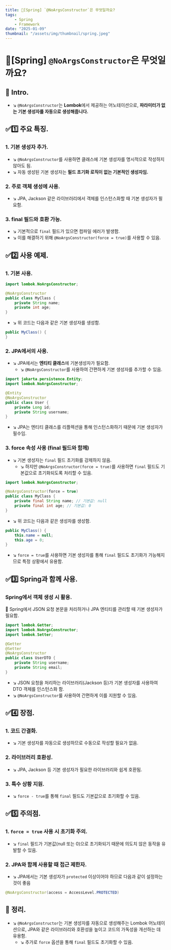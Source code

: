 ```yaml
---
title: 🍃[Spring] `@NoArgsConstructor`은 무엇일까요?
tags:
    - Spring
    - Framework
date: "2025-01-09"
thumbnail: "/assets/img/thumbnail/spring.jpeg"
---
```


# 🍃[Spring] `@NoArgsConstructor`은 무엇일까요?
## 📌 Intro.
- ↘︎ `@NoArgsConstructor`는 **Lombok**에서 제공하는 어노테이션으로, **파라미터가 없는 기본 생성자를 자동으로 생성해줍니다.**

## ✅1️⃣ 주요 특징.
### 1. 기본 생성자 추가.
- ↘︎ `@NoArgsConstructor`를 사용하면 클래스에 기본 생성자를 명시적으로 작성하지 않아도 됨.
- ↘︎ 자동 생성된 기본 생성자는 **필드 초기화 로직이 없는 기본적인 생성자임.**

### 2. 주로 객체 생성에 사용.
- ↘︎ JPA, Jackson 같은 라이브러리에서 객체를 인스턴스화할 때 기본 생성자가 필요함.

### 3. final 필드와 호환 가능.
- ↘︎ 기본적으로 `final` 필드가 있으면 컴파일 에러가 발생함.
- ↘︎ 이를 해결하기 위해 `@NoArgsConstructor(force = true)`를 사용할 수 있음.

## ✅2️⃣ 사용 예제.
### 1. 기본 사용.
```java
import lombok.NoArgsConstructor;

@NoArgsConstructor
public class MyClass {
    private String name;
    private int age;
}
```
- ↘︎ 위 코드는 다음과 같은 기본 생성자를 생성함.
```java
public MyClass() {
}
```

### 2. JPA에서의 사용.
- ↘︎ JPA에서는 **엔티티 클래스**에 기본생성자가 필요함.
  - ↘︎ `@NoArgsConstructor`를 사용하여 간편하게 기본 생성자를 추가할 수 있음.
```java
import jakarta.persistence.Entity;
import lombok.NoArgsConstructor;

@Entity
@NoArgsConstructor
public class User {
    private Long id;
    private String username;
}
```
- ↘︎ JPA는 엔티티 클래스를 리플렉션을 통해 인스턴스화하기 때문에 기본 생성자가 필수임.

### 3. force 속성 사용 (final 필드와 함께)
- ↘︎ 기본 생성자는 `final` 필드 초기화를 강제하지 않음.
  - ↘︎ 하지만 `@NoArgsConstructor(force = true)`를 사용하면 `final` 필드도 기본값으로 초기화되도록 처리할 수 있음.
```java
import lombok.NoArgsConstructor;

@NoArgsConstructor(force = true)
public class MyClass {
    private final String name; // 기본값: null
    private final int age; // 기본값: 0
}
```
- ↘︎ 위 코드는 다음과 같은 생성자를 생성함.
```java
public MyClass() {
    this.name = null;
    this.age = 0;
}
```
- ↘︎ `force = true`를 사용하면 기본 생성자를 통해 `final` 필드도 초기화가 가능해지므로 특정 상황에서 유용함.

## ✅3️⃣ Spring과 함께 사용.
### Spring에서 객체 생성 시 활용.
📌 Spring에서 JSON 요청 본문을 처리하거나 JPA 엔티티를 관리할 때 기본 생성자가 필요함.
```java
import lombok.Getter;
import lombok.NoArgsConstructor;
import lombok.Setter;

@Getter
@Setter
@NoArgsConstructor
public class UserDTO {
    private String username;
    private String email;
}
```
- ↘︎ JSON 요청을 처리하는 라이브러리(Jackson 등)가 기본 생성자를 사용하여 DTO 객체를 인스턴스화 함.
- ↘︎ `@NoArgsConstructor`룰 사용하여 간편하게 이를 지원할 수 있음.

## ✅4️⃣ 장점.
### 1. 코드 간결화.
- ↘︎ 기본 생성자를 자동으로 생성하므로 수동으로 작성할 필요가 없음.
### 2. 라이브러리 호환성.
- ↘︎ JPA, Jackson 등 기본 생성자가 필요한 라이브러리와 쉽게 호환됨.
### 3. 특수 상황 지원.
- ↘︎ `force - true`를 통해 `final` 필드도 기본값으로 초기화할 수 있음.

## ✅5️⃣ 주의점.
### 1. `force = true` 사용 시 초기화 주의.
- ↘︎ `final` 필드가 기본값(null 또는 0)으로 초기화되기 때문에 의도치 않은 동작을 유발할 수 있음.
### 2. JPA와 함께 사용할 때 접근 제한자.
- ↘︎ JPA에서는 기본 생성자가 `protected` 이상이어야 하므로 다음과 같이 설정하는 것이 좋음
```java
@NoArgsConstructor(access = AccessLevel.PROTECTED)
```

## 🚀 정리.
- ↘︎ `@NoArgsConstructor`는 기본 생성자를 자동으로 생성해주는 Lombok 어노테이션으로, JPA와 같은 라이브러리와 호환성을 높이고 코드의 가독성을 개선하는 데 유용함.
    - ↘︎ 추가로 `force` 옵션을 통해 `final` 필드도 초기화할 수 있음.
